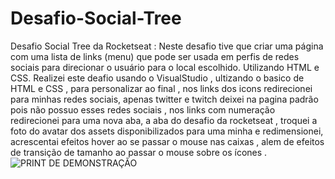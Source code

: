 # Desafio-Social-Tree
 Desafio Social Tree da Rocketseat : Neste desafio tive que criar uma página com uma lista de links (menu) que pode ser usada em perfis de redes sociais para direcionar o usuário para o local escolhido. Utilizando HTML e CSS. Realizei este deafio usando o VisualStudio , ultizando o basico de HTML e CSS , para personalizar ao final , nos links dos icons redirecionei para minhas redes sociais, apenas twitter e twitch deixei na pagina padrão pois não possuo esses redes sociais , nos links com numeração redirecionei para uma nova aba, a aba do desafio da rocketseat , troquei a foto do avatar dos assets disponibilizados para uma minha e redimensionei, acrescentai efeitos hover ao se passar o mouse nas caixas , alem de efeitos de transição de tamanho ao passar o mouse sobre os ícones .
![PRINT DE DEMONSTRAÇÃO](https://user-images.githubusercontent.com/103458089/163887583-12fffc4f-826a-42cc-9ad5-d22063dcc9e4.PNG)
